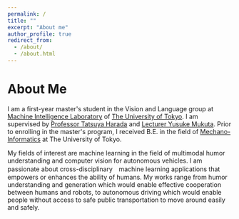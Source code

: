 ```yaml
---
permalink: /
title: ""
excerpt: "About me"
author_profile: true
redirect_from: 
  - /about/
  - /about.html
---
```


About Me
======
I am a first-year master's student in the Vision and Language group at [Machine Intelligence Laboratory](https://www.mi.t.u-tokyo.ac.jp/en) of [The University of Tokyo](https://www.u-tokyo.ac.jp/en/). I am supervised by [Professor Tatsuya Harada](https://www.mi.t.u-tokyo.ac.jp/harada/) and [Lecturer Yusuke Mukuta](https://www.mi.t.u-tokyo.ac.jp/mukuta/). Prior to enrolling in the master's program, I received B.E. in the field of [Mechano-Informatics](https://www.i.u-tokyo.ac.jp/edu/course/m-i/index_e.shtml) at The University of Tokyo. 

My fields of interest are machine learning in the field of multimodal humor understanding and computer vision for autonomous vehicles. I am passionate about cross-disciplinary　machine learning applications that empowers or enhances the ability of humans. My works range from humor understanding and generation which would enable effective cooperation between humans and robots, to autonomous driving which would enable people without access to safe public transportation to move around easily and safely.


